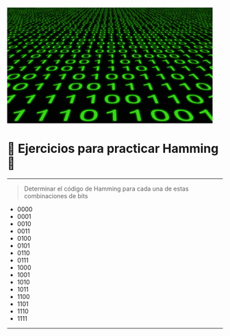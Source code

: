 ![Welcome](/images/link_layer/framing/bits_sequence.jpg)

# 📒 Ejercicios para practicar Hamming 📒

---

> Determinar el código de Hamming para cada una de estas combinaciones de bits 

- 0000
- 0001
- 0010
- 0011
- 0100
- 0101
- 0110
- 0111
- 1000
- 1001
- 1010
- 1011
- 1100
- 1101
- 1110
- 1111

---